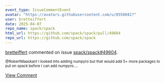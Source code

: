 ```yaml
---
event_type: IssueCommentEvent
avatar: "https://avatars.githubusercontent.com/u/8558042?"
user: bretteiffert
date: 2025-04-07
repo_name: spack/spack
html_url: https://github.com/spack/spack/pull/49604
repo_url: https://github.com/spack/spack
---
```


<a href='https://github.com/bretteiffert' target='_blank'>bretteiffert</a> commented on issue <a href='https://github.com/spack/spack/pull/49604' target='_blank'>spack/spack#49604</a>.

<small>@RobertMaaskant I looked into adding numpyro but that would add 5+ more packages to put on spack before I can add numpyro....</small>

<a href='https://github.com/spack/spack/pull/49604' target='_blank'>View Comment</a>